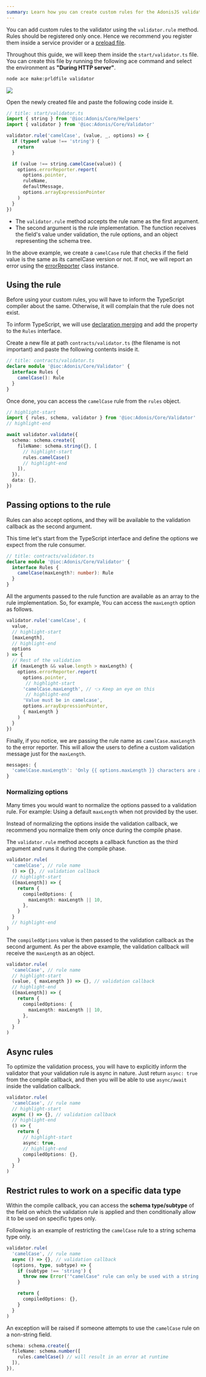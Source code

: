 ```yaml
---
summary: Learn how you can create custom rules for the AdonisJS validator
---
```


You can add custom rules to the validator using the `validator.rule` method. Rules should be registered only once. Hence we recommend you register them inside a service provider or a [preload file](../fundamentals/adonisrc-file.md#preloads).

Throughout this guide, we will keep them inside the `start/validator.ts` file. You can create this file by running the following ace command and select the environment as **"During HTTP server"**.

```sh
node ace make:prldfile validator
```

![](https://res.cloudinary.com/adonis-js/image/upload/q_auto,f_auto/v1632118234/v5/validator-prldfile_wipxtd.png)

Open the newly created file and paste the following code inside it.

```ts
// title: start/validator.ts
import { string } from '@ioc:Adonis/Core/Helpers'
import { validator } from '@ioc:Adonis/Core/Validator'

validator.rule('camelCase', (value, _, options) => {
  if (typeof value !== 'string') {
    return
  }

  if (value !== string.camelCase(value)) {
    options.errorReporter.report(
      options.pointer,
      ruleName,
      defaultMessage,
      options.arrayExpressionPointer
    )
  }
})
```

- The `validator.rule` method accepts the rule name as the first argument.
- The second argument is the rule implementation. The function receives the field's value under validation, the rule options, and an object representing the schema tree.

In the above example, we create a `camelCase` rule that checks if the field value is the same as its camelCase version or not. If not, we will report an error using the [errorReporter](https://github.com/adonisjs/validator/blob/develop/src/ErrorReporter/Vanilla.ts#L39) class instance.

## Using the rule
Before using your custom rules, you will have to inform the TypeScript compiler about the same. Otherwise, it will complain that the rule does not exist.

To inform TypeScript, we will use [declaration merging](https://www.typescriptlang.org/docs/handbook/declaration-merging.html#merging-interfaces) and add the property to the `Rules` interface.

Create a new file at path `contracts/validator.ts` (the filename is not important) and paste the following contents inside it.

```ts
// title: contracts/validator.ts
declare module '@ioc:Adonis/Core/Validator' {
  interface Rules {
    camelCase(): Rule
  }
}
```

Once done, you can access the `camelCase` rule from the `rules` object.

```ts
// highlight-start
import { rules, schema, validator } from '@ioc:Adonis/Core/Validator'
// highlight-end

await validator.validate({
  schema: schema.create({
    fileName: schema.string({}, [
      // highlight-start
      rules.camelCase()
      // highlight-end
    ]),
  }),
  data: {},
})
```

## Passing options to the rule
Rules can also accept options, and they will be available to the validation callback as the second argument.

This time let's start from the TypeScript interface and define the options we expect from the rule consumer.

```ts
// title: contracts/validator.ts
declare module '@ioc:Adonis/Core/Validator' {
  interface Rules {
    camelCase(maxLength?: number): Rule
  }
}
```

All the arguments passed to the rule function are available as an array to the rule implementation. So, for example, You can access the `maxLength` option as follows.

```ts
validator.rule('camelCase', (
  value,
  // highlight-start
  [maxLength],
  // highlight-end
  options
) => {
  // Rest of the validation
  if (maxLength && value.length > maxLength) {
    options.errorReporter.report(
      options.pointer,
       // highlight-start
      'camelCase.maxLength', // 👈 Keep an eye on this
       // highlight-end
      'Value must be in camelcase',
      options.arrayExpressionPointer,
      { maxLength }
    )
  }
})
```

Finally, if you notice, we are passing the rule name as `camelCase.maxLength` to the error reporter. This will allow the users to define a custom validation message just for the `maxLength`.

```ts
messages: {
  'camelCase.maxLength': 'Only {{ options.maxLength }} characters are allowed'
}
```

### Normalizing options
Many times you would want to normalize the options passed to a validation rule. For example: Using a default `maxLength` when not provided by the user. 

Instead of normalizing the options inside the validation callback, we recommend you normalize them only once during the compile phase.

The `validator.rule` method accepts a callback function as the third argument and runs it during the compile phase.

```ts
validator.rule(
  'camelCase', // rule name
  () => {}, // validation callback
  // highlight-start
  ([maxLength]) => {
    return {
      compiledOptions: {
        maxLength: maxLength || 10,
      },
    }
  }
  // highlight-end
)
```

The `compiledOptions` value is then passed to the validation callback as the second argument. As per the above example, the validation callback will receive the `maxLength` as an object.

```ts
validator.rule(
  'camelCase', // rule name
  // highlight-start
  (value, { maxLength }) => {}, // validation callback
  // highlight-end
  ([maxLength]) => {
    return {
      compiledOptions: {
        maxLength: maxLength || 10,
      },
    }
  }
)
```

## Async rules
To optimize the validation process, you will have to explicitly inform the validator that your validation rule is async in nature. Just return `async: true` from the compile callback, and then you will be able to use `async/await` inside the validation callback.

```ts
validator.rule(
  'camelCase', // rule name
  // highlight-start
  async () => {}, // validation callback
  // highlight-end
  () => {
    return {
      // highlight-start
      async: true,
      // highlight-end
      compiledOptions: {},
    }
  }
)
```

## Restrict rules to work on a specific data type
Within the compile callback, you can access the **schema type/subtype** of the field on which the validation rule is applied and then conditionally allow it to be used on specific types only.

Following is an example of restricting the `camelCase` rule to a string schema type only.

```ts
validator.rule(
  'camelCase', // rule name
  async () => {}, // validation callback
  (options, type, subtype) => {
    if (subtype !== 'string') {
      throw new Error('"camelCase" rule can only be used with a string schema type')
    }

    return {
      compiledOptions: {},
    }
  }
)
```

An exception will be raised if someone attempts to use the `camelCase` rule on a non-string field.

```ts
schema: schema.create({
  fileName: schema.number([
    rules.camelCase() // will result in an error at runtime
  ]),
}),
```
